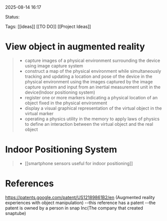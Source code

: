 
2025-08-14 16:17

Status:

Tags: [[ideas]] [[TO DO]] [[Project Ideas]] 





# View object in augmented reality

>- capture images of a physical environment surrounding the device using image capture system
>- construct a map of the physical environment while simultaneously tracking and updating a location and pose of the device in the physical environment using the images captured by the image capture system and input from an inertial measurement unit in the device(Indoor positioning system)
>- register one or more markers indicating a physical location of an object fixed in the physical environment
>- display a visual graphical representation of the virtual object in the virtual marker
>- operating a physics utility in the memory to apply laws of physics to define an interaction between the virtual object and the real object

# Indoor Positioning System

>- [[smartphone sensors useful for indoor positioning]] 



# References
https://patents.google.com/patent/US12189861B2/en (Augmented reality experiences with object manipulation) --this reference has a patent --the patent is owned by a person in snap Inc(The company that created snaptube)
